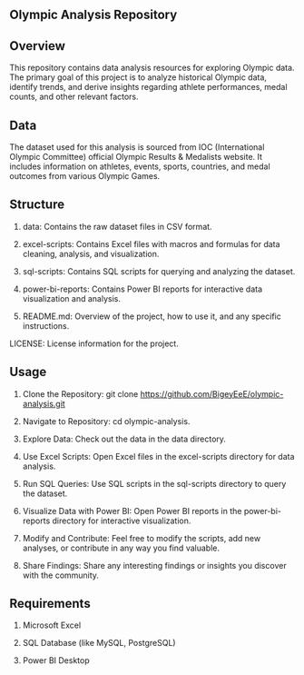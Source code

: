 ## Olympic Analysis Repository

## Overview

This repository contains data analysis resources for exploring Olympic data. The primary goal of this project is to analyze historical Olympic data, identify trends, and derive insights regarding athlete performances, medal counts, and other relevant factors.

## Data

The dataset used for this analysis is sourced from IOC (International Olympic Committee) official Olympic Results & Medalists website. It includes information on athletes, events, sports, countries, and medal outcomes from various Olympic Games.

## Structure
1. data: Contains the raw dataset files in CSV format.

2. excel-scripts: Contains Excel files with macros and formulas for data cleaning, analysis, and visualization.

3. sql-scripts: Contains SQL scripts for querying and analyzing the dataset.

4. power-bi-reports: Contains Power BI reports for interactive data visualization and analysis.

5. README.md: Overview of the project, how to use it, and any specific instructions.

LICENSE: License information for the project.

## Usage

1. Clone the Repository: git clone https://github.com/BigeyEeE/olympic-analysis.git
   
2. Navigate to Repository: cd olympic-analysis.

3. Explore Data: Check out the data in the data directory.
  
5. Use Excel Scripts: Open Excel files in the excel-scripts directory for data analysis.

7. Run SQL Queries: Use SQL scripts in the sql-scripts directory to query the dataset.
  
9. Visualize Data with Power BI: Open Power BI reports in the power-bi-reports directory for interactive visualization.
    
11. Modify and Contribute: Feel free to modify the scripts, add new analyses, or contribute in any way you find valuable.
  
13. Share Findings: Share any interesting findings or insights you discover with the community.
    
## Requirements

1. Microsoft Excel
   
2. SQL Database (like MySQL, PostgreSQL)

3. Power BI Desktop
